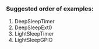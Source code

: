 ### Suggested order of examples:

1. DeepSleepTimer
2. DeepSleepExt0
3. LightSleepTimer
4. LightSleepGPIO
